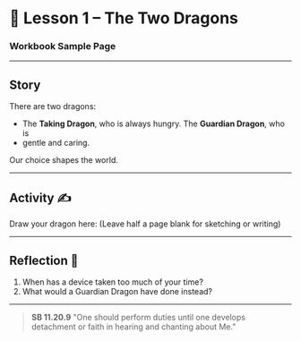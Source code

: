 # 🐉 Lesson 1 – The Two Dragons
### Workbook Sample Page

---

## Story
There are two dragons:
- The **Taking Dragon**, who is always hungry. The **Guardian Dragon**, who is
- gentle and caring.

Our choice shapes the world.

---

## Activity ✍️
Draw your dragon here: (Leave half a page blank for sketching or writing)

---

## Reflection 🌱
1. When has a device taken too much of your time?
2. What would a Guardian Dragon have done instead?

---

> **SB 11.20.9** "One should perform duties until one develops detachment or
> faith in hearing
and chanting about Me."
